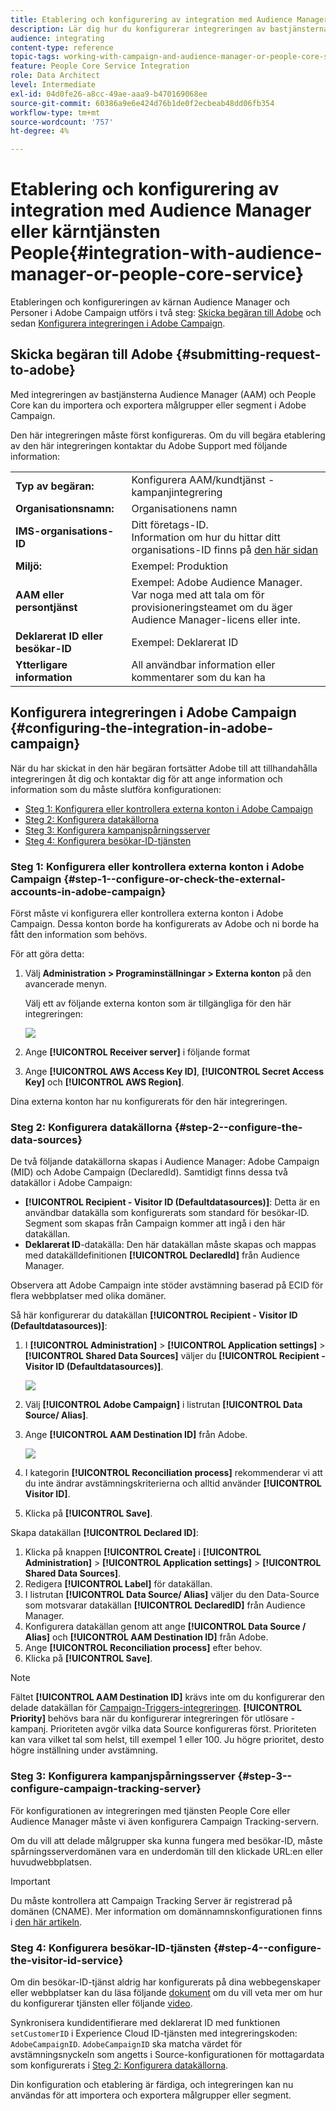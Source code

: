 ```yaml
---
title: Etablering och konfigurering av integration med Audience Manager eller kärntjänsten People
description: Lär dig hur du konfigurerar integreringen av bastjänsterna mellan Audience Manager och människor för att börja dela målgrupper eller segment med olika Adobe Experience Cloud-lösningar.
audience: integrating
content-type: reference
topic-tags: working-with-campaign-and-audience-manager-or-people-core-service
feature: People Core Service Integration
role: Data Architect
level: Intermediate
exl-id: 04d0fe26-a8cc-49ae-aaa9-b470169068ee
source-git-commit: 60386a9e6e424d76b1de0f2ecbeab48dd06fb354
workflow-type: tm+mt
source-wordcount: '757'
ht-degree: 4%

---
```


# Etablering och konfigurering av integration med Audience Manager eller kärntjänsten People{#integration-with-audience-manager-or-people-core-service}

Etableringen och konfigureringen av kärnan Audience Manager och Personer i Adobe Campaign utförs i två steg: [Skicka begäran till Adobe](#submitting-request-to-adobe) och sedan [Konfigurera integreringen i Adobe Campaign](#configuring-the-integration-in-adobe-campaign).

## Skicka begäran till Adobe {#submitting-request-to-adobe}

Med integreringen av bastjänsterna Audience Manager (AAM) och People Core kan du importera och exportera målgrupper eller segment i Adobe Campaign.

Den här integreringen måste först konfigureras. Om du vill begära etablering av den här integreringen kontaktar du Adobe Support med följande information:

<table> 
 <tbody> 
  <tr> 
   <td> <strong>Typ av begäran:</strong><br /> </td> 
   <td> Konfigurera AAM/kundtjänst - kampanjintegrering </td> 
  </tr> 
  <tr> 
   <td> <strong>Organisationsnamn:</strong><br /> </td> 
   <td> Organisationens namn </td> 
  </tr> 
  <tr> 
   <td> <strong>IMS-organisations-ID</strong><br /> </td> 
   <td> Ditt företags-ID. <br> Information om hur du hittar ditt organisations-ID finns på <a href="https://experienceleague.adobe.com/docs/core-services/interface/administration/organizations.html?lang=sv">den här sidan</a></td> 
  </tr> 
  <tr> 
   <td> <strong>Miljö:</strong><br /> </td> 
   <td> Exempel: Produktion </td> 
  </tr> 
  <tr> 
   <td> <strong>AAM eller persontjänst</strong><br /> </td> 
   <td> Exempel: Adobe Audience Manager. Var noga med att tala om för provisioneringsteamet om du äger Audience Manager-licens eller inte.</td> 
  </tr> 
  <tr> 
   <td> <strong>Deklarerat ID eller besökar-ID</strong><br /> </td> 
   <td> Exempel: Deklarerat ID </td> 
  </tr> 
  <tr> 
   <td> <strong>Ytterligare information</strong><br /> </td> 
   <td> All användbar information eller kommentarer som du kan ha </td> 
  </tr> 
 </tbody> 
</table>

## Konfigurera integreringen i Adobe Campaign {#configuring-the-integration-in-adobe-campaign}

När du har skickat in den här begäran fortsätter Adobe till att tillhandahålla integreringen åt dig och kontaktar dig för att ange information och information som du måste slutföra konfigurationen:

* [Steg 1: Konfigurera eller kontrollera externa konton i Adobe Campaign](#step-1--configure-or-check-the-external-accounts-in-adobe-campaign)
* [Steg 2: Konfigurera datakällorna](#step-2--configure-the-data-sources)
* [Steg 3: Konfigurera kampanjspårningsserver](#step-3--configure-campaign-tracking-server)
* [Steg 4: Konfigurera besökar-ID-tjänsten](#step-4--configure-the-visitor-id-service)

### Steg 1: Konfigurera eller kontrollera externa konton i Adobe Campaign {#step-1--configure-or-check-the-external-accounts-in-adobe-campaign}

Först måste vi konfigurera eller kontrollera externa konton i Adobe Campaign. Dessa konton borde ha konfigurerats av Adobe och ni borde ha fått den information som behövs.

För att göra detta:

1. Välj **Administration > Programinställningar > Externa konton** på den avancerade menyn.

   Välj ett av följande externa konton som är tillgängliga för den här integreringen:

   ![](assets/integration_aam_1.png)

1. Ange **[!UICONTROL Receiver server]** i följande format
1. Ange **[!UICONTROL AWS Access Key ID]**, **[!UICONTROL Secret Access Key]** och **[!UICONTROL AWS Region]**.

Dina externa konton har nu konfigurerats för den här integreringen.

### Steg 2: Konfigurera datakällorna {#step-2--configure-the-data-sources}

De två följande datakällorna skapas i Audience Manager: Adobe Campaign (MID) och Adobe Campaign (DeclaredId). Samtidigt finns dessa två datakällor i Adobe Campaign:

* **[!UICONTROL Recipient - Visitor ID (Defaultdatasources)]**: Detta är en användbar datakälla som konfigurerats som standard för besökar-ID. Segment som skapas från Campaign kommer att ingå i den här datakällan.
* **Deklarerat ID**-datakälla: Den här datakällan måste skapas och mappas med datakälldefinitionen **[!UICONTROL DeclaredId]** från Audience Manager.

Observera att Adobe Campaign inte stöder avstämning baserad på ECID för flera webbplatser med olika domäner.

Så här konfigurerar du datakällan **[!UICONTROL Recipient - Visitor ID (Defaultdatasources)]**:

1. I **[!UICONTROL Administration]** > **[!UICONTROL Application settings]** > **[!UICONTROL Shared Data Sources]** väljer du **[!UICONTROL Recipient - Visitor ID (Defaultdatasources)]**.

   ![](assets/integration_aam_2.png)

1. Välj **[!UICONTROL Adobe Campaign]** i listrutan **[!UICONTROL Data Source/ Alias]**.
1. Ange **[!UICONTROL AAM Destination ID]** från Adobe.

   ![](assets/integration_aam_3.png)

1. I kategorin **[!UICONTROL Reconciliation process]** rekommenderar vi att du inte ändrar avstämningskriterierna och alltid använder **[!UICONTROL Visitor ID]**.
1. Klicka på **[!UICONTROL Save]**.

Skapa datakällan **[!UICONTROL Declared ID]**:

1. Klicka på knappen **[!UICONTROL Create]** i **[!UICONTROL Administration]** > **[!UICONTROL Application settings]** > **[!UICONTROL Shared Data Sources]**.
1. Redigera **[!UICONTROL Label]** för datakällan.
1. I listrutan **[!UICONTROL Data Source/ Alias]** väljer du den Data-Source som motsvarar datakällan **[!UICONTROL DeclaredID]** från Audience Manager.
1. Konfigurera datakällan genom att ange **[!UICONTROL Data Source / Alias]** och **[!UICONTROL AAM Destination ID]** från Adobe.
1. Ange **[!UICONTROL Reconciliation process]** efter behov.
1. Klicka på **[!UICONTROL Save]**.

>[!NOTE]
>
>Fältet **[!UICONTROL AAM Destination ID]** krävs inte om du konfigurerar den delade datakällan för [Campaign-Triggers-integreringen](../../integrating/using/configuring-triggers-in-experience-cloud.md). **[!UICONTROL Priority]** behövs bara när du konfigurerar integreringen för utlösare - kampanj. Prioriteten avgör vilka data Source konfigureras först. Prioriteten kan vara vilket tal som helst, till exempel 1 eller 100. Ju högre prioritet, desto högre inställning under avstämning.

### Steg 3: Konfigurera kampanjspårningsserver {#step-3--configure-campaign-tracking-server}

För konfigurationen av integreringen med tjänsten People Core eller Audience Manager måste vi även konfigurera Campaign Tracking-servern.

Om du vill att delade målgrupper ska kunna fungera med besökar-ID, måste spårningsserverdomänen vara en underdomän till den klickade URL:en eller huvudwebbplatsen.

>[!IMPORTANT]
>
> Du måste kontrollera att Campaign Tracking Server är registrerad på domänen (CNAME). Mer information om domännamnskonfigurationen finns i [den här artikeln](https://helpx.adobe.com/se/campaign/kb/domain-name-delegation.html).

### Steg 4: Konfigurera besökar-ID-tjänsten {#step-4--configure-the-visitor-id-service}

Om din besökar-ID-tjänst aldrig har konfigurerats på dina webbegenskaper eller webbplatser kan du läsa följande [dokument](https://experienceleague.adobe.com/docs/id-service/using/implementation/setup-aam-analytics.html?lang=sv-SE) om du vill veta mer om hur du konfigurerar tjänsten eller följande [video](https://helpx.adobe.com/marketing-cloud/how-to/email-marketing.html#step-two).

Synkronisera kundidentifierare med deklarerat ID med funktionen `setCustomerID` i Experience Cloud ID-tjänsten med integreringskoden: `AdobeCampaignID`. `AdobeCampaignID` ska matcha värdet för avstämningsnyckeln som angetts i Source-konfigurationen för mottagardata som konfigurerats i [Steg 2: Konfigurera datakällorna](#step-2--configure-the-data-sources).

Din konfiguration och etablering är färdiga, och integreringen kan nu användas för att importera och exportera målgrupper eller segment.

